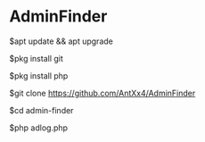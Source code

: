 # AdminFinder

$apt update && apt upgrade

$pkg install git 

$pkg install php

$git clone https://github.com/AntXx4/AdminFinder

$cd admin-finder

$php adlog.php

